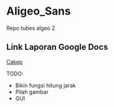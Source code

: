 # Aligeo_Sans
Repo tubes algeo 2

## Link Laporan Google Docs
[Cakep](https://drive.google.com/drive/u/1/folders/1yt_4YE8unTuFsqCqT_VRVrCsy3C4Qkco)

TODO:

- Bikin fungsi hitung jarak
- Pilah gambar
- GUI
